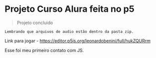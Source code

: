 <h1> Projeto Curso Alura feita no p5</h1>

> Projeto concluido

```
Lembrando que arquivos de audio estão dentro da pasta zip.
```

Link para jogar - https://editor.p5js.org/leonardobenini/full/hukZQURrm

Esse foi meu primeiro contato com JS. 
